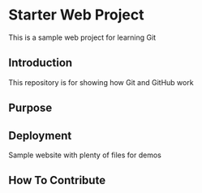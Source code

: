 # Starter Web Project
This is a sample web project for learning Git
## Introduction
This repository is for showing how Git and GitHub work

## Purpose

## Deployment

Sample website with plenty of files for demos

## How To Contribute

